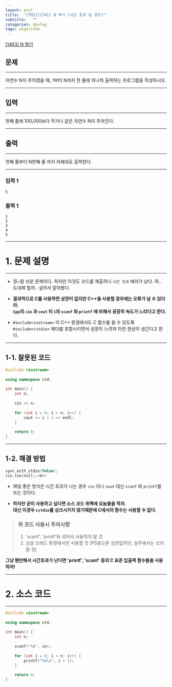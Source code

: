 ```yaml
---
layout: post
title:  "[백준][2741] N 찍기 (시간 초과 날 경우)"
subtitle:   ""
categories: devlog
tags: algorithm
---
```


[[1463] N 찍기](https://boj.kr/2741)  
  


## 문제

- - -


자연수 N이 주어졌을 때, 1부터 N까지 한 줄에 하나씩 출력하는 프로그램을 작성하시오.


- - -


## 입력


- - -


첫째 줄에 100,000보다 작거나 같은 자연수 N이 주어진다.


- - -


## 출력

- - -


첫째 줄부터 N번째 줄 까지 차례대로 출력한다.


- - -


### 입력 1

```
5
```

### 출력 1

```
1
2
3
4
5
```

* * *
  
  
  

# 1. 문제 설명

- - -


- 정~말 쉬운 문제이다.
하지만 이것도 코드를 제출하니 `시간 초과` 에러가 났다. 하.. 도대체 뭘까.. 싶어서 알아봤다.

- **결과적으로 C를 사용하면 상관이 없지만 C++을 사용할 경우에는 오류가 날 수 있더라.  
`Cpp`의 `cin` 과 `cout` 이 `C`의 `scanf` 와 `printf` 에 비해서 굉장히 속도가 느리다고 한다.**

- `#include<iostream>` 이 C++ 환경에서도 C 함수를 쓸 수 있도록  `#include<cstdio>` 헤더를 포함시키면서 굉장히 느려져 이런 현상이 생긴다고 한다.

---

## 1-1. 잘못된 코드

```cpp
#include <iostream>
 
using namespace std;
 
int main() {
    int n;
 
    cin >> n;
 
    for (int i = 0; i < n; i++) {
        cout << i + 1 << endl;
    }
 
    return 0;
}
```
  
  
---



## 1-2. 해결 방법
```cpp
sync_with_stdio(false);
cin.tie(null);<br>
```

- 제일 좋은 방식은 시간 초과가 나는 경우 `cin` 이나 `cout` 대신 `scanf` 와 `printf`를 쓰는 것이다.  


- **하지만 굳이 사용하고 싶다면 소스 코드 위쪽에 요놈들을 적자.**  
**대신 이경우 `cstdio`를 싱크시키지 않기때문에 C에서의 함수는 사용할 수 없다.**


> ### 위 코드 사용시 주의사항
> 1. 'scanf', 'printf'와 섞어서 사용하지 말 것  
> 2. 싱글 쓰레드 환경에서만 사용할 것 (PS용으론 상관없지만, 실무에서는 쓰지 말 것)  


**그냥 웬만해서 시간초과가 난다면 'printf', 'scanf' 등의 C 표준 입출력 함수들을 사용하자!**
- - -
  
  
  

# 2. 소스 코드


- - -


```cpp
#include <iostream>
 
using namespace std;
 
int main() {
    int n;
     
    scanf("%d", &n);
 
    for (int i = 0; i < n; i++) {
        printf("%d\n", i + 1);
    }
 
    return 0;
}

```
